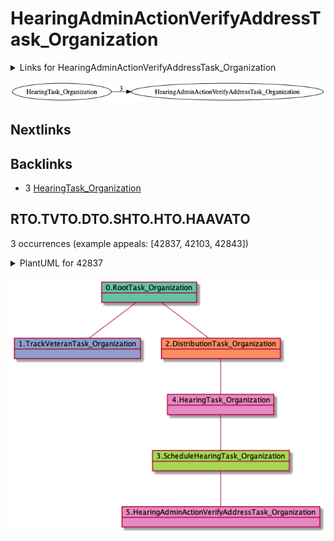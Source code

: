 # HearingAdminActionVerifyAddressTask_Organization

<details><summary>Links for HearingAdminActionVerifyAddressTask_Organization</summary>

```
digraph G {
rankdir="LR";
"HearingTask_Organization" -> "HearingAdminActionVerifyAddressTask_Organization" [label=3]
}
```
</details>

![HearingAdminActionVerifyAddressTask_Organization](dot/HearingAdminActionVerifyAddressTask_Organization.dot.png)

## Nextlinks


## Backlinks

   * 3 [HearingTask_Organization](HearingTask_Organization.md)

## RTO.TVTO.DTO.SHTO.HTO.HAAVATO

3 occurrences (example appeals: [42837, 42103, 42843])

<details><summary>PlantUML for 42837</summary>

```
@startuml
object 0.RootTask_Organization #66c2a5
object 1.TrackVeteranTask_Organization #8da0cb
object 2.DistributionTask_Organization #fc8d62
object 3.ScheduleHearingTask_Organization #a6d854
object 4.HearingTask_Organization #e78ac3
object 5.HearingAdminActionVerifyAddressTask_Organization #e78ac3
0.RootTask_Organization -- 1.TrackVeteranTask_Organization
0.RootTask_Organization -- 2.DistributionTask_Organization
4.HearingTask_Organization -- 3.ScheduleHearingTask_Organization
2.DistributionTask_Organization -- 4.HearingTask_Organization
3.ScheduleHearingTask_Organization -- 5.HearingAdminActionVerifyAddressTask_Organization
@enduml
```
</details>

![RTO.TVTO.DTO.SHTO.HTO.HAAVATO-42837](uml/RTO.TVTO.DTO.SHTO.HTO.HAAVATO-42837.png)

